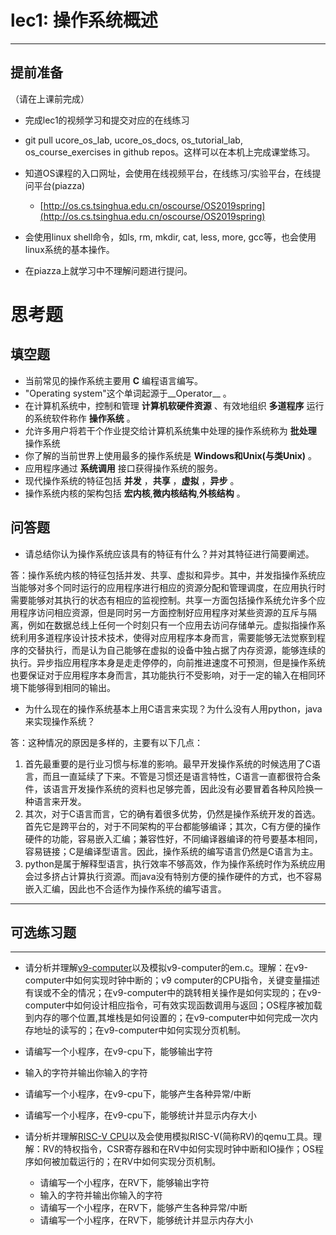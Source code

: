 # lec1: 操作系统概述

---

## **提前准备**

（请在上课前完成）

* 完成lec1的视频学习和提交对应的在线练习
* git pull ucore\_os\_lab, ucore\_os\_docs, os\_tutorial\_lab, os\_course\_exercises in github repos。这样可以在本机上完成课堂练习。
* 知道OS课程的入口网址，会使用在线视频平台，在线练习/实验平台，在线提问平台\(piazza\)
  * [http://os.cs.tsinghua.edu.cn/oscourse/OS2019spring](http://os.cs.tsinghua.edu.cn/oscourse/OS2019spring)


* 会使用linux shell命令，如ls, rm, mkdir, cat, less, more, gcc等，也会使用linux系统的基本操作。
* 在piazza上就学习中不理解问题进行提问。



# 思考题

## 填空题

* 当前常见的操作系统主要用 __C__ 编程语言编写。
* "Operating system"这个单词起源于__Operator__ 。
* 在计算机系统中，控制和管理 __计算机软硬件资源__ 、有效地组织 __多道程序__ 运行的系统软件称作 __操作系统__ 。
* 允许多用户将若干个作业提交给计算机系统集中处理的操作系统称为 __批处理__ 操作系统
* 你了解的当前世界上使用最多的操作系统是 __Windows和Unix(与类Unix)__ 。
* 应用程序通过 __系统调用__ 接口获得操作系统的服务。
* 现代操作系统的特征包括 __并发__ ，__共享__ ，__虚拟__ ，__异步__ 。
* 操作系统内核的架构包括 __宏内核__,__微内核结构__,__外核结构__ 。


## 问答题

- 请总结你认为操作系统应该具有的特征有什么？并对其特征进行简要阐述。

答：操作系统内核的特征包括并发、共享、虚拟和异步。其中，并发指操作系统应当能够对多个同时运行的应用程序进行相应的资源分配和管理调度，在应用执行时需要能够对其执行的状态有相应的监视控制。共享一方面包括操作系统允许多个应用程序访问相应资源，但是同时另一方面控制好应用程序对某些资源的互斥与隔离，例如在数据总线上任何一个时刻只有一个应用去访问存储单元。虚拟指操作系统利用多道程序设计技术技术，使得对应用程序本身而言，需要能够无法觉察到程序的交替执行，而是认为自己能够在虚拟的设备中独占据了内存资源，能够连续的执行。异步指应用程序本身是走走停停的，向前推进速度不可预测，但是操作系统也要保证对于应用程序本身而言，其功能执行不受影响，对于一定的输入在相同环境下能够得到相同的输出。

- 为什么现在的操作系统基本上用C语言来实现？为什么没有人用python，java来实现操作系统？

答：这种情况的原因是多样的，主要有以下几点：

1. 首先最重要的是行业习惯与标准的影响。最早开发操作系统的时候选用了C语言，而且一直延续了下来。不管是习惯还是语言特性，C语言一直都很符合条件，该语言开发操作系统的资料也足够完善，因此没有必要冒着各种风险换一种语言来开发。
2. 其次，对于C语言而言，它的确有着很多优势，仍然是操作系统开发的首选。首先它是跨平台的，对于不同架构的平台都能够编译；其次，C有方便的操作硬件的功能，容易嵌入汇编；兼容性好，不同编译器编译的符号要基本相同，容易链接；C是编译型语言。因此，操作系统的编写语言仍然是C语言为主。
3. python是属于解释型语言，执行效率不够高效，作为操作系统时作为系统应用会过多挤占计算执行资源。而java没有特别方便的操作硬件的方式，也不容易嵌入汇编，因此也不合适作为操作系统的编写语言。
---

## 可选练习题

---

- 请分析并理解[v9\-computer](https://github.com/chyyuu/os_tutorial_lab/blob/master/v9_computer/docs/v9_computer.md)以及模拟v9\-computer的em.c。理解：在v9\-computer中如何实现时钟中断的；v9 computer的CPU指令，关键变量描述有误或不全的情况；在v9\-computer中的跳转相关操作是如何实现的；在v9\-computer中如何设计相应指令，可有效实现函数调用与返回；OS程序被加载到内存的哪个位置,其堆栈是如何设置的；在v9\-computer中如何完成一次内存地址的读写的；在v9\-computer中如何实现分页机制。


- 请编写一个小程序，在v9-cpu下，能够输出字符


- 输入的字符并输出你输入的字符


- 请编写一个小程序，在v9-cpu下，能够产生各种异常/中断


- 请编写一个小程序，在v9-cpu下，能够统计并显示内存大小



- 请分析并理解[RISC-V CPU](http://www.riscvbook.com/chinese/)以及会使用模拟RISC\-V(简称RV)的qemu工具。理解：RV的特权指令，CSR寄存器和在RV中如何实现时钟中断和IO操作；OS程序如何被加载运行的；在RV中如何实现分页机制。
  - 请编写一个小程序，在RV下，能够输出字符
  - 输入的字符并输出你输入的字符
  - 请编写一个小程序，在RV下，能够产生各种异常/中断
  - 请编写一个小程序，在RV下，能够统计并显示内存大小
